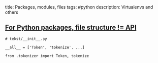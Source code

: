 title: Packages, modules, files
tags: #python
description: Virtualenvs and others

[For Python packages, file structure != API]
--------------------------------------------

    # tekst/__init__.py

    __all__ = ['Token', 'tokenize', ...]

    from .tokenizer import Token, tokenize


  [For Python packages, file structure != API]: https://benhoyt.com/writings/python-api-file-structure/
